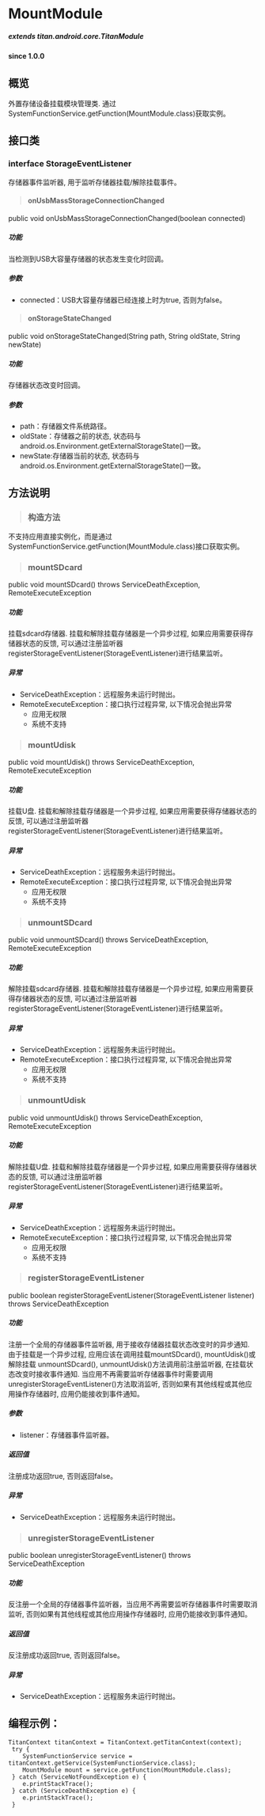 # MountModule

##### extends titan.android.core.TitanModule  #####
				
#### since 1.0.0 ####

## 概览

外置存储设备挂载模块管理类. 通过SystemFunctionService.getFunction(MountModule.class)获取实例。

## 接口类 

### interface StorageEventListener

存储器事件监听器, 用于监听存储器挂载/解除挂载事件。

> #### onUsbMassStorageConnectionChanged

public void onUsbMassStorageConnectionChanged(boolean connected)

##### 功能
当检测到USB大容量存储器的状态发生变化时回调。

##### 参数
* connected：USB大容量存储器已经连接上时为true, 否则为false。

> #### onStorageStateChanged

public void onStorageStateChanged(String path, String oldState, String newState)

##### 功能
存储器状态改变时回调。

##### 参数
* path：存储器文件系统路径。
* oldState：存储器之前的状态, 状态码与android.os.Environment.getExternalStorageState()一致。
* newState:存储器当前的状态, 状态码与android.os.Environment.getExternalStorageState()一致。

## 方法说明

> ### 构造方法

不支持应用直接实例化，而是通过SystemFunctionService.getFunction(MountModule.class)接口获取实例。

> ### mountSDcard

public void mountSDcard() throws ServiceDeathException, RemoteExecuteException

##### 功能
挂载sdcard存储器. 挂载和解除挂载存储器是一个异步过程, 如果应用需要获得存储器状态的反馈, 可以通过注册监听器 registerStorageEventListener(StorageEventListener)进行结果监听。
	
##### 异常
* ServiceDeathException：远程服务未运行时抛出。
* RemoteExecuteException：接口执行过程异常, 以下情况会抛出异常
	- 应用无权限
	- 系统不支持

> ### mountUdisk

public void mountUdisk() throws ServiceDeathException, RemoteExecuteException

##### 功能
挂载U盘. 挂载和解除挂载存储器是一个异步过程, 如果应用需要获得存储器状态的反馈, 可以通过注册监听器 registerStorageEventListener(StorageEventListener)进行结果监听。

##### 异常
* ServiceDeathException：远程服务未运行时抛出。
* RemoteExecuteException：接口执行过程异常, 以下情况会抛出异常
	- 应用无权限
	- 系统不支持

> ### unmountSDcard

public void unmountSDcard() throws ServiceDeathException, RemoteExecuteException

##### 功能
解除挂载sdcard存储器. 挂载和解除挂载存储器是一个异步过程, 如果应用需要获得存储器状态的反馈, 可以通过注册监听器 registerStorageEventListener(StorageEventListener)进行结果监听。
	
##### 异常
* ServiceDeathException：远程服务未运行时抛出。
* RemoteExecuteException：接口执行过程异常, 以下情况会抛出异常
	- 应用无权限
	- 系统不支持

> ### unmountUdisk

public void unmountUdisk() throws ServiceDeathException, RemoteExecuteException

##### 功能
解除挂载U盘. 挂载和解除挂载存储器是一个异步过程, 如果应用需要获得存储器状态的反馈, 可以通过注册监听器 registerStorageEventListener(StorageEventListener)进行结果监听。
	
##### 异常
* ServiceDeathException：远程服务未运行时抛出。
* RemoteExecuteException：接口执行过程异常, 以下情况会抛出异常
	- 应用无权限
	- 系统不支持

> ### registerStorageEventListener

public boolean registerStorageEventListener(StorageEventListener listener) throws ServiceDeathException

##### 功能
注册一个全局的存储器事件监听器, 用于接收存储器挂载状态改变时的异步通知.
由于挂载是一个异步过程, 应用应该在调用挂载mountSDcard(), mountUdisk()或解除挂载 unmountSDcard(), unmountUdisk()方法调用前注册监听器, 在挂载状态改变时接收事件通知. 当应用不再需要监听存储器事件时需要调用 unregisterStorageEventListener()方法取消监听, 否则如果有其他线程或其他应用操作存储器时, 应用仍能接收到事件通知。

##### 参数
* listener：存储器事件监听器。

##### 返回值  
注册成功返回true, 否则返回false。
	
##### 异常
* ServiceDeathException：远程服务未运行时抛出。

> ### unregisterStorageEventListener

public boolean unregisterStorageEventListener() throws ServiceDeathException

##### 功能
反注册一个全局的存储器事件监听器，当应用不再需要监听存储器事件时需要取消监听, 否则如果有其他线程或其他应用操作存储器时, 应用仍能接收到事件通知。

##### 返回值  
反注册成功返回true, 否则返回false。
	
##### 异常
* ServiceDeathException：远程服务未运行时抛出。


## 编程示例：

```
TitanContext titanContext = TitanContext.getTitanContext(context);
 try {
 	SystemFunctionService service = titanContext.getService(SystemFunctionService.class);
 	MountModule mount = service.getFunction(MountModule.class);
 } catch (ServiceNotFoundException e) {
 	e.printStackTrace();
 } catch (ServiceDeathException e) {
 	e.printStackTrace();
 }
```